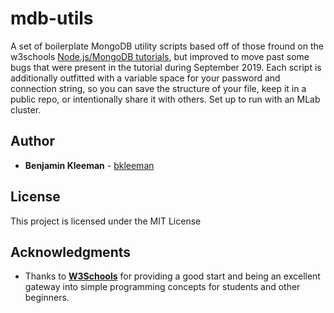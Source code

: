 # mdb-utils

A set of boilerplate MongoDB utility scripts based off of those fround on the w3schools [Node.js/MongoDB tutorials](https://www.w3schools.com/nodejs/nodejs_mongodb.asp), but improved to move past some bugs that were present in the tutorial during September 2019. Each script is additionally outfitted with a variable space for your password and connection string, so you can save the structure of your file, keep it in a public repo, or intentionally share it with others. Set up to run with an MLab cluster. 

## Author

* **Benjamin Kleeman** - [bkleeman](https://github.com/bkleeman)

## License

This project is licensed under the MIT License

## Acknowledgments

* Thanks to [**W3Schools**](https://www.w3schools.com/default.asp) for providing a good start and being an excellent gateway into simple programming concepts for students and other beginners.